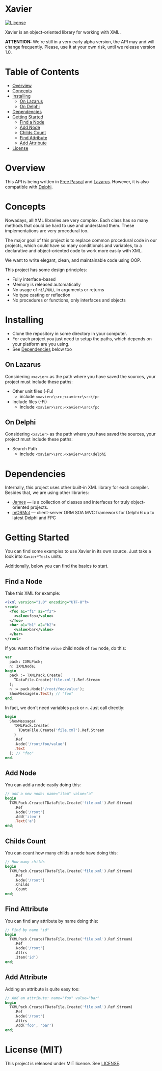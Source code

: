 # Xavier

[![License](https://img.shields.io/badge/license-MIT-green.svg)](https://github.com/mdbs99/xavier/blob/master/README.md)

Xavier is an object-oriented library for working with XML.

**ATTENTION:** We're still in a very early alpha version, the API may and will change frequently. Please, use it at your own risk, until we release version 1.0.

# Table of Contents

- [Overview](#overview)
- [Concepts](#concepts)
- [Installing](#installing)
  - [On Lazarus](#on-lazarus)
  - [On Delphi](#on-delphi)
- [Dependencies](#dependencies)
- [Getting Started](#getting-started)
  - [Find a Node](#find-a-node)
  - [Add Node](#add-node)
  - [Childs Count](#childs-count)
  - [Find Attribute](#find-attribute)
  - [Add Attribute](#add-attribute)
- [License](#license)

# Overview

This API is being written in [Free Pascal](https://freepascal.org/) and [Lazarus](http://www.lazarus-ide.org/). However, it is also compatible with [Delphi](https://www.embarcadero.com/products/delphi).

# Concepts

Nowadays, all XML libraries are very complex. Each class has so many methods that could be hard to use and understand them. These implementations are very procedural too.

The major goal of this project is to replace common procedural code in our projects, which could have so many conditionals and variables, to a declarative and object-oriented code to work more easily with XML.

We want to write elegant, clean, and maintainable code using OOP.

This project has some design principles:

* Fully interface-based
* Memory is released automatically
* No usage of `nil`/`NULL` in arguments or returns
* No type casting or reflection
* No procedures or functions, only interfaces and objects

# Installing

- Clone the repository in some directory in your computer.
- For each project you just need to setup the paths, which depends on your platform are you using.
- See [Dependencies](#dependencies) below too

## On Lazarus

Considering `<xavier>` as the path where you have saved the sources, your project must include these paths:

- Other unit files (-Fu)
  - include `<xavier>\src;<xavier>\src\fpc`
- Include files (-Fi)
  - include `<xavier>\src;<xavier>\src\fpc`

## On Delphi

Considering `<xavier>` as the path where you have saved the sources, your project must include these paths:

- Search Path
  - include `<xavier>\src;<xavier>\src\delphi`

# Dependencies

Internally, this project uses other built-in XML library for each compiler.
Besides that, we are using other libraries:

- [James](https://github.com/mdbs99/james) — is a collection of classes and interfaces for truly object-oriented projects.
- [mORMot](https://github.com/synopse/mORMot) — client-server ORM SOA MVC framework for Delphi 6 up to latest Delphi and FPC

# Getting Started

You can find some examples to use Xavier in its own source. Just take a look into `Xavier*Tests` units.

Additionally, below you can find the basics to start.

## Find a Node

Take this XML for example:

```xml
<?xml version="1.0" encoding="UTF-8"?>
<root>
  <foo a1="f1" a2="f2">
    <value>foo</value>
  </foo>
  <bar a1="b1" a2="b2">
    <value>bar</value>
  </bar>
</root>
```

If you want to find the `value` child node of `foo` node, do this:

```pascal
var
  pack: IXMLPack;
  n: IXMLNode;
begin
  pack := TXMLPack.Create(
    TDataFile.Create('file.xml').Ref.Stream
  );
  n := pack.Node('/root/foo/value');
  ShowMessage(n.Text); // "foo"
end.
```

In fact, we don't need variables `pack` or `n`. Just call directly:

```pascal
begin
  ShowMessage(
    TXMLPack.Create(
      TDataFile.Create('file.xml').Ref.Stream
    )
    .Ref
    .Node('/root/foo/value')
    .Text
  ); // "foo"
end.
```


## Add Node

You can add a node easily doing this:

```pascal
// add a new node: name="item" value="a"
begin
  TXMLPack.Create(TDataFile.Create('file.xml').Ref.Stream)
    .Ref
    .Node('/root')
    .Add('item')
    .Text('a')
end;
```

## Childs Count

You can count how many childs a node have doing this:

```pascal
// How many childs
begin
  TXMLPack.Create(TDataFile.Create('file.xml').Ref.Stream)
    .Ref
    .Node('/root')
    .Childs
    .Count
end;
```

## Find Attribute

You can find any attribute by name doing this:

```pascal
// Find by name "id"
begin
  TXMLPack.Create(TDataFile.Create('file.xml').Ref.Stream)
    .Ref
    .Node('/root')
    .Attrs
    .Item('id')
end;
```

## Add Attribute

Adding an attribute is quite easy too:

```pascal
// Add an attribute: name="foo" value="bar"
begin
  TXMLPack.Create(TDataFile.Create('file.xml').Ref.Stream)
    .Ref
    .Node('/root')
    .Attrs
    .Add('foo', 'bar')
end;
```

# License (MIT)

This project is released under MIT license. See [LICENSE](LICENSE).
